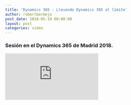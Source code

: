 ```yaml
---
title: 'Dynamics 365 - Llevando Dynamics 365 al límite'
author: robertbermejo
post_date: 2018-05-19 00:00:00
layout: post
categories: video
---
```


### Sesión en el Dynamics 365 de Madrid 2018.<!--break-->

<iframe class="youtube" src="https://www.youtube.com/embed/0VIFkwOuNKM" frameborder="0" allow="accelerometer; autoplay; encrypted-media; gyroscope; picture-in-picture" allowfullscreen></iframe>
